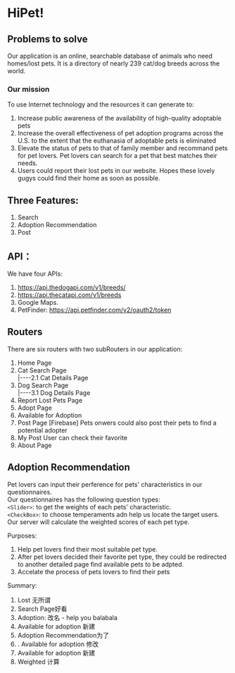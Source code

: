 # HiPet!

## Problems to solve
Our application is an online, searchable database of animals who need homes/lost pets. 
It is a directory of nearly 239 cat/dog breeds across the world.
### Our mission
To use Internet technology and the resources it can generate to:
1. Increase public awareness of the availability of high-quality adoptable pets
2. Increase the overall effectiveness of pet adoption programs across the U.S. to the extent that the euthanasia of adoptable pets is eliminated
3. Elevate the status of pets to that of family member and recommand pets for pet lovers. Pet lovers can search for a pet that best matches their needs. 
4. Users could report their lost pets in our website. Hopes these lovely gugys could find their home as soon as possible. 

## Three Features:
1. Search 
2. Adoption Recommendation
3. Post

## API：
We have four APIs:
1. https://api.thedogapi.com/v1/breeds/
2. https://api.thecatapi.com/v1/breeds
3. Google Maps.
4. PetFinder: https://api.petfinder.com/v2/oauth2/token

## Routers
There are six routers with two subRouters in our application:
1. Home Page
2. Cat Search Page  
  |----2.1 Cat Details Page
3. Dog Search Page  
  |----3.1 Dog Details Page
4. Report Lost Pets Page
6. Adopt Page
7. Available for Adoption
8. Post Page [Firebase]
    Pets onwers could also post their pets to find a potential adopter  
8. My Post
    User can check their favorite
10. About Page

## Adoption Recommendation
Pet lovers can input their perference for pets' characteristics in our questionnaires.  
Our questionnaires has the following question types:  
`<Slider>`: to get the weights of each pets' characteristic.  
`<CheckBox>`: to choose temperaments adn help us locate the target users.  
Our server will calculate the weighted scores of each pet type.  
  
Purposes:  
1. Help pet lovers find their most suitable pet type.
2. After pet lovers decided their favorite pet type, they could  be redirected to another detailed page find available pets to be adpted. 
3. Accelate the process of pets lovers to find their pets


Summary:
1. Lost 无所谓
2. Search Page好看
3. Adoption: 改名 - help you balabala
4. Available for adoption 新建
5. Adoption Recommendation为了
6. . Available for adoption 修改
7. Available for adoption 新建
8. Weighted 计算

